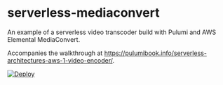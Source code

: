 # serverless-mediaconvert

An example of a serverless video transcoder build with Pulumi and AWS Elemental MediaConvert.

Accompanies the walkthrough at <https://pulumibook.info/serverless-architectures-aws-1-video-encoder/>.

[![Deploy](https://get.pulumi.com/new/button.svg)](https://app.pulumi.com/new?template=https://github.com/pulumibook/examples/blob/main/website/serverless-mediaconvert/Pulumi.yaml)
